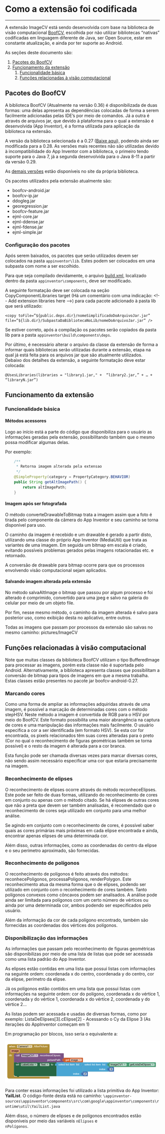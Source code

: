 # Como a extensão foi codificada
---

A extensão ImageCV está sendo desenvolvida com base na biblioteca de visão computacional [BoofCV](https://boofcv.org/index.php?title=Main_Page), escolhida por não utilizar bibliotecas “nativas” codificadas em linguagem diferente de Java,
ser Open Source, estar em constante atualização, e ainda por ter suporte ao Android.

As seções deste documento são:
1. [Pacotes do BoofCV](#pacotes-do-boofcv)
2. [Funcionamento da extensão](#funcionamento-da-extensão)
    1. [Funcionalidade básica](#funcionalidade-básica)
    2. [Funções relacionadas à visão computacional](#funções-relacionadas-à-visão-computacional)

## Pacotes do BoofCV

A biblioteca BoofCV (Atualmente na versão 0.36) é disponibilizada de duas formas: uma delas apresenta as dependências colocadas de forma a serem
facilmente adicionadas pelas IDE’s por meio de comandos. Já a outra é através de arquivos jar, que devido à plataforma para o qual a extensão é
desenvolvida (App Inventor), é a forma utilizada para aplicação da biblioteca na extensão.

A versão da biblioteca selecionada é a 0.27 ([Baixe aqui](https://sourceforge.net/projects/boofcv/files/v0.27/boofcv-v0.27libs.zip/download)),
podendo ainda ser modificada para a 0.28. As versões mais recentes não são utilizadas devido à incompatibilidade do App Inventor com a biblioteca,
o primeiro tendo suporte para o Java 7, já a segunda desenvolvida para o Java 8-11 a partir da versão 0.29.

As [demais versões](https://boofcv.org/index.php?title=Download) estão disponíveis no site da própria biblioteca.

Os pacotes utilizados pela extensão atualmente são:

- boofcv-android.jar
- boofcv-ip.jar
- ddogleg.jar
- georegression.jar
- boofcv-feature.jar
- ejml-core.jar
- ejml-ddense.jar
- ejml-fdense.jar
- ejml-simple.jar

### Configuração dos pacotes

Após serem baixados, os pacotes que serão utilizados devem ser colocados na pasta `appinventor\lib`.
Estes podem ser colocados em uma subpasta com nome a ser escolhido.

Para que seja compilado devidamente, o arquivo [build.xml](../build.xml), localizado dentro da pasta `appinventor\components`, deve ser modificado.

A seguinte formatação deve ser colocada na seção CopyComponentLibraries target
(Há um comentário com uma indicação: \<!-- Add extension libraries here \-->) para cada pacote adicionado à pasta lib que será utilizado:

~~~
<copy toFile=”${public.deps.dir}/nomeSimplificadoDoArquivoJar.jar”
file=”${lib.dir}/SubpastaDaBibliotecaNoLib/nomeDoArquivoJar.jar” />
~~~

Se estiver correto, após a compilação os pacotes serão copiados da pasta lib para a pasta `appinventor\build\components\deps`.

Por último, é necessário alterar o arquivo da classe da extensão de forma a informar quais bibliotecas serão utilizadas
durante a extensão, etapa na qual já está feita para os arquivos jar que são atualmente utilizados.
Debaixo dos detalhes da extensão, a seguinte formatação deve estar colocada:

~~~
@UsesLibraries(libraries = "library1.jar," +  “library2.jar,” + … + “libraryN.jar”)
~~~

## Funcionamento da extensão

### Funcionalidade básica

#### Métodos acessores

Logo ao início está a parte do código que disponibiliza para o usuário as informações geradas pela extensão,
possibilitando também que o mesmo possa modificar algumas delas.

Por exemplo:

~~~java
    /**
     * Retorna imagem alterada pela extensao
     */
    @SimpleProperty(category = PropertyCategory.BEHAVIOR)
    public String getAltImagePath() {
        return altImagePath;
    }
~~~

#### Imagem após ser fotografada

O método converteDrawableToBitmap trata a imagem assim que a foto é tirada pelo componente da câmera do App Inventor e seu
caminho se torna disponível para uso.

O caminho da imagem é recebido e um drawable é gerado a partir disto, utilizando uma classe do próprio App Inventor
(MediaUtil) que trata as variantes de uma imagem. Em seguida um bitmap em escala é criado, evitando possíveis problemas
gerados pelas imagens rotacionadas etc. e retornado.

A conversão de drawable para bitmap ocorre para que os processos envolvendo visão computacional sejam aplicados.

#### Salvando imagem alterada pela extensão

No método salvaAltImage o bitmap que passou por algum processo e foi alterado é comprimido, convertido para uma jpeg e
salvo na galeria do celular por meio de um objeto file.

Por fim, nesse mesmo método, o caminho da imagem alterada é salvo para posterior uso, como exibição desta no aplicativo,
entre outros.

Todas as imagens que passam por processos da extensão são salvas no mesmo caminho: pictures/ImageCV

## Funções relacionadas à visão computacional

Note que muitas classes da biblioteca BoofCV utilizam o tipo BufferedImage para processar as imagens, porém esta classe não
é suportada pelo Android. Alternativamente, a biblioteca apresenta classes que possibilitam a conversão de bitmap para
tipos de imagens em que a mesma trabalha. Estas classes estão presentes no pacote jar boofcv-android-0.27.

### Marcando cores

Como uma forma de ampliar as informações adquiridas através de uma imagem, é possível a marcação de determinadas cores com o
método stepHSV. Neste método a imagem é convertida de RGB para o HSV por meio do BoofCV. Este formato possibilita uma maior
abrangência na captura de cores e uma manipulação das informações mais facilmente. O usuário especifica a cor a ser
identificada (em formato HSV). Se esta cor for encontrada, os pixels relacionados têm suas cores alteradas para o preto
(Cor no qual o reconhecimento de figuras geométricas também se torna possível) e o resto da imagem é alterada para a cor branca.

Esta função pode ser chamada diversas vezes para marcar diversas cores, não sendo assim necessário especificar uma cor
que estaria precisamente na imagem.

### Reconhecimento de elipses

O reconhecimento de elipses ocorre através do método reconheceElipses. Este pode ser feito de duas formas, utilizando do
reconhecimento de cores em conjunto ou apenas com o método citado. Se há elipses de outras cores que não a preta que devem
ser também analisadas, é recomendado que o reconhecimento de cores seja utilizado em conjunto para uma melhor análise.

Se agindo em conjunto com o reconhecimento de cores, é possível saber quais as cores primárias mais próximas em cada elipse
encontrada e ainda, encontrar apenas elipses de uma determinada cor.

Além disso, outras informações, como as coordenadas do centro da elipse e o seu perímetro aproximado, são fornecidas.

### Reconhecimento de polígonos

O reconhecimento de polígonos é feito através dos métodos: reconhecePoligonos, processaPoligonos, renderPolygon.
Este reconhecimento atua da mesma forma que o de elipses, podendo ser utilizado em conjunto com o reconhecimento de cores
também. Tanto polígonos convexos como côncavos podem ser analisados. A análise pode ainda ser limitada para polígonos com
um certo número de vértices ou ainda por uma determinada cor, ambos podendo ser especificados pelo usuário.

Além da informação da cor de cada polígono encontrado, também são fornecidas as coordenadas dos vértices dos polígonos.

### Disponibilização das informações

As informações que passam pelo reconhecimento de figuras geométricas são disponibilizas por meio de uma lista de listas que
pode ser acessada como uma lista padrão do App Inventor.

As elipses estão contidas em uma lista que possui listas com informações na seguinte ordem: coordenada x do centro,
coordenada y do centro, cor da elipse, perímetro da elipse.

 Já os polígonos estão contidos em uma lista que possui listas com informações na seguinte ordem: cor do polígono,
 coordenada x do vértice 1, coordenada y do vértice 1, coordenada x do vértice 2, coordenada y do vértice 2...

 As listas podem ser acessada e usadas de diversas formas, como por exemplo:
 ListaDeElipses[3].cElipse[2] - Acessando o Cy da Elipse 3 (As iterações do AppInventor começam em 1)

Em programação por blocos, isso seria o equivalente a:

![](./listasAppInventor.png)

 Para conter essas informações foi utilizado a lista primitiva do App Inventor: **YailList**.
 O código-fonte desta está no caminho:
 `\appinventor-sources\appinventor\components\src\com\google\appinventor\components\runtime\util\YailList.java`

 Além disso, o número de elipses e de polígonos encontrados estão disponíveis por meio das variáveis `nElipses` e  
 `nPolígonos`.
